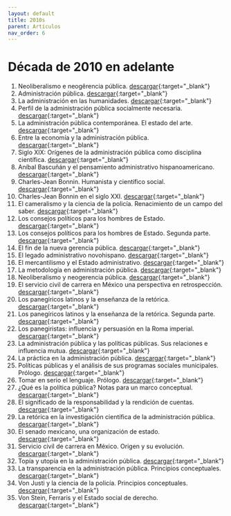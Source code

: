 ```yaml
---
layout: default
title: 2010s
parent: Artículos
nav_order: 6
---
```


# Década de 2010 en adelante

1. Neoliberalismo e neogêrencia pública. [descargar](/pdfs/articulos/2010/NEOPUB.pdf){:target="_blank"}
2. Administración pública. [descargar](/pdfs/articulos/2010/AdministraciónPúblicaLexico.pdf){:target="_blank"}
3. La administración en las humanidades. [descargar](/pdfs/articulos/2010/AdmPublicaHumanidades.pdf){:target="_blank"}
4. Perfil de la administración pública socialmente necesaria. [descargar](/pdfs/articulos/2010/AdmPublSocialNece.pdf){:target="_blank"}
5. La administración pública contemporánea. El estado del arte. [descargar](/pdfs/articulos/2010/ap_contemporanea.pdf){:target="_blank"}
6. Entre la economía y la administración pública. [descargar](/pdfs/articulos/2010/ArbitrismoARTICULO.pdf){:target="_blank"}
7. Siglo XIX: Orígenes de la administración pública como disciplina científica. [descargar](/pdfs/articulos/2010/PRELIMINARSEMINARIO.pdf){:target="_blank"}
8. Aníbal Bascuñán y el pensamiento administrativo hispanoamericano. [descargar](/pdfs/articulos/2010/Bascuñan.pdf){:target="_blank"}
9. Charles-Jean Bonnin. Humanista y científico social. [descargar](/pdfs/articulos/2010/BonninHumanista.pdf){:target="_blank"}
10. Charles-Jean Bonnin en el siglo XXI. [descargar](/pdfs/articulos/2010/BonninSigloXXI.pdf){:target="_blank"}
11. El cameralismo y la ciencia de la policía. Renacimiento de un campo del saber. [descargar](/pdfs/articulos/2010/cameralismo_y_ciencia_de_la_policia.pdf){:target="_blank"}
12. Los consejos políticos para los hombres de Estado. [descargar](/pdfs/articulos/2010/ConsejosPolíticosI.pdf){:target="_blank"}
13. Los consejos políticos para los hombres de Estado. Segunda parte. [descargar](/pdfs/articulos/2010/ConsejosPolíticosss2.pdf){:target="_blank"}
14. El fin de la nueva gerencia pública. [descargar](/pdfs/articulos/2010/FinNGP.pdf){:target="_blank"}
15. El legado administrativo novohispano. [descargar](/pdfs/articulos/2010/LegadoAdmvoNovohispano.pdf){:target="_blank"}
16. El mercantilismo y el Estado administrativo. [descargar](/pdfs/articulos/2010/MercantilismoEdoDerecho.pdf){:target="_blank"}
17. La metodología en administración pública. [descargar](/pdfs/articulos/2010/MetodologiaAP.pdf){:target="_blank"}
18. Neoliberalismo y neogerencia pública. [descargar](/pdfs/articulos/2010/NeoliberalismoNeogerencia.pdf){:target="_blank"}
19. El servicio civil de carrera en México una perspectiva en retrospección. [descargar](/pdfs/articulos/2010/OmarGuerreroEl_Servicio_Civil.pdf){:target="_blank"}
20. Los panegíricos latinos y la enseñanza de la retórica. [descargar](/pdfs/articulos/2010/PanegíricosLatinos1.pdf){:target="_blank"}
21. Los panegíricos latinos y la enseñanza de la retórica. Segunda parte. [descargar](/pdfs/articulos/2010/PanegíricosLatinos2.pdf){:target="_blank"}
22. Los panegiristas: influencia y persuasión en la Roma imperial. [descargar](/pdfs/articulos/2010/Panegiristas.pdf){:target="_blank"}
23. La administración pública y las políticas públicas. Sus relaciones e influencia mutua. [descargar](/pdfs/articulos/2010/PonenciaNo11.pdf){:target="_blank"}
24. La práctica en la administración pública. [descargar](/pdfs/articulos/2010/PracticaAP.pdf){:target="_blank"}
25. Políticas públicas y el análisis de sus programas sociales municipales. Prólogo. [descargar](/pdfs/articulos/2010/PrólogoFranciscoJoséRodríguez.pdf){:target="_blank"}
26. Tomar en serio el lenguaje. Prólogo. [descargar](/pdfs/articulos/2010/PrólogoWhite.pdf){:target="_blank"}
27. ¿Qué es la política pública? Notas para un marco conceptual. [descargar](/pdfs/articulos/2010/QuéEsLaPolíticaPública2014.pdf){:target="_blank"}
28. El significado de la responsabilidad y la rendición de cuentas. [descargar](/pdfs/articulos/2010/ResponsabilidadRendiciónCuentas.pdf){:target="_blank"}
29. La retórica en la investigación científica de la administración pública. [descargar](/pdfs/articulos/2010/RetóricaInvestigaciónAP.pdf){:target="_blank"}
30. El senado mexicano, una organización de estado. [descargar](/pdfs/articulos/2010/SenadoMexicano.pdf){:target="_blank"}
31. Servicio civil de carrera en México. Origen y su evolución. [descargar](/pdfs/articulos/2010/Servicio_civil.pdf){:target="_blank"}
32. Topía y utopía en la administración pública. [descargar](/pdfs/articulos/2010/TopiaUtopiaADMONPUBL.pdf){:target="_blank"}
33. La transparencia en la administración pública. Principios conceptuales. [descargar](/pdfs/articulos/2010/TransparenciaAP1.pdf){:target="_blank"}
34. Von Justi y la ciencia de la policía. Principios conceptuales. [descargar](/pdfs/articulos/2010/VonJustiCienciaPolicia.pdf){:target="_blank"}
35. Von Stein, Ferraris y el Estado social de derecho. [descargar](/pdfs/articulos/2010/VonSteinFerraris.pdf){:target="_blank"}





